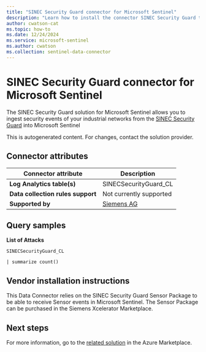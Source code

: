 ```yaml
---
title: "SINEC Security Guard connector for Microsoft Sentinel"
description: "Learn how to install the connector SINEC Security Guard to connect your data source to Microsoft Sentinel."
author: cwatson-cat
ms.topic: how-to
ms.date: 12/24/2024
ms.service: microsoft-sentinel
ms.author: cwatson
ms.collection: sentinel-data-connector
---
```


# SINEC Security Guard connector for Microsoft Sentinel

The SINEC Security Guard solution for Microsoft Sentinel allows you to ingest security events of your industrial networks from the [SINEC Security Guard](https://siemens.com/sinec-security-guard) into Microsoft Sentinel

This is autogenerated content. For changes, contact the solution provider.

## Connector attributes

| Connector attribute | Description |
| --- | --- |
| **Log Analytics table(s)** | SINECSecurityGuard_CL<br/> |
| **Data collection rules support** | Not currently supported |
| **Supported by** | [Siemens AG](https://siemens.com/sinec-security-guard) |

## Query samples

**List of Attacks**

   ```kusto
SINECSecurityGuard_CL
 
   | summarize count()
   ```



## Vendor installation instructions


This Data Connector relies on the SINEC Security Guard Sensor Package to be able to receive Sensor events in Microsoft Sentinel. The Sensor Package can be purchased in the Siemens Xcelerator Marketplace.




## Next steps

For more information, go to the [related solution](https://azuremarketplace.microsoft.com/en-us/marketplace/apps/siemensplmsoftware.azure-sentinel-solution-ssg?tab=Overview) in the Azure Marketplace.
